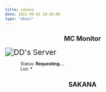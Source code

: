 ```yaml
---
title: sakana
date: 2022-09-01 10:30:00
type: "about"
---
```


<html>
<script src="/sakana/js/mycounter"></script>
<script src="/sakana/js/sakana"></script>
<script async onload="initSakanaWidget()"
    src="https://cdn.jsdelivr.net/npm/sakana-widget@2.2.1/lib/sakana.min.js"></script>

<style>
.row{
    width:100%;
    height:auto;
    display:flex;
}
.elem{
    flex:1;
}
</style>
<!-- ![DD's Server](https://mcapi.us/server/image?ip=45.125.46.209:42472&title=NatualCreate) -->
<h2 align=center>MC Monitor</h2>
<img src="https://mcapi.us/server/image?ip=45.125.46.209:42472&title=NatualCreate" alt="DD's Server" style="zoom:175%;" />
<p style="margin-left:50px">
    <!-- MOTD: <b><span id = 'motd'>*</span></b> -->
    <!-- <br> -->
    Status: <b><span id = 'stat'>Requesting...</span></b>
    <br>
    <!-- Players: <b><span id = 'players'>*</span></b> -->
    <!-- <br> -->
    List: <b><span id = 'names'>*</span></b>
</p>

<h2 align=center>SAKANA</h2>
<div class="row">
    <div id="sakana-widget1" class="elem" style = "align:left"></div>
    <div class="elem"></div>
    <div id="sakana-widget2" class="elem" style = "align:right"></div>
</div>


</html>
